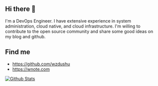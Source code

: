 ## Hi there 👋


I'm a DevOps Engineer.
I have extensive experience in system administration, cloud native, and cloud infrastructure.
I'm willing to contribute to the open source community and share some good ideas on my blog and github.


## Find me

- <https://github.com/wzdushu>
- <https://wnote.com>

[![Github Stats](https://github-readme-stats.vercel.app/api?username=wzdushu&show_icons=true&count_private=true)](https://github.com/wzdushu)

<!--
**wzdushu/wzdushu** is a ✨ _special_ ✨ repository because its `README.md` (this file) appears on your GitHub profile.

Here are some ideas to get you started:

- 🔭 I’m currently working on ...
- 🌱 I’m currently learning ...
- 👯 I’m looking to collaborate on ...
- 🤔 I’m looking for help with ...
- 💬 Ask me about ...
- 📫 How to reach me: ...
- 😄 Pronouns: ...
- ⚡ Fun fact: ...
-->
